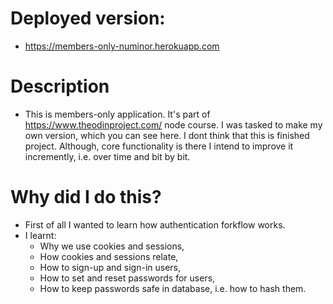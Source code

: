 # Deployed version:
- https://members-only-numinor.herokuapp.com

# Description
- This is members-only application. It's part of https://www.theodinproject.com/ node course. I was tasked to make my own version, which you can see here. I dont think that this is finished project. Although, core functionality is there I intend to improve it incremently, i.e. over time and bit by bit.

# Why did I do this?
- First of all I wanted to learn how authentication forkflow works. 
- I learnt:
	- Why we use cookies and sessions, 
	- How cookies and sessions relate, 
	- How to sign-up and sign-in users,
	- How to set and reset passwords for users,
	- How to keep passwords safe in database, i.e. how to hash them.

